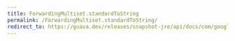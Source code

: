 ```yaml
---
title: ForwardingMultiset.standardToString
permalink: /ForwardingMultiset.standardToString/
redirect_to: https://guava.dev/releases/snapshot-jre/api/docs/com/google/common/collect/ForwardingMultiset.html#standardToString--
---
```

